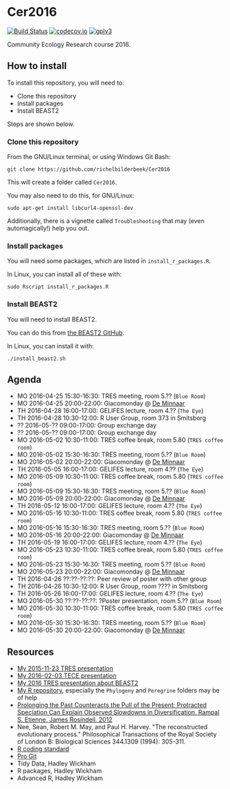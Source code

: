 # Cer2016

[![Build Status](https://travis-ci.org/richelbilderbeek/Cer2016.svg?branch=master)](https://travis-ci.org/richelbilderbeek/Cer2016)
[![codecov.io](https://codecov.io/github/richelbilderbeek/Cer2016/coverage.svg?branch=master)](https://codecov.io/github/richelbilderbeek/Cer2016?branch=master)
[![gplv3](http://www.gnu.org/graphics/gplv3-88x31.png)](http://www.gnu.org/licenses/gpl.html)

Community Ecology Research course 2016.

## How to install

To install this repository, you will need to:

 * Clone this repository
 * Install packages
 * Install BEAST2

Steps are shown below.

### Clone this repository

From the GNU/Linux terminal, or using Windows Git Bash:

```
git clone https://github.com/richelbilderbeek/Cer2016
```

This will create a folder called `Cer2016`. 

You may also need to do this, for GNU/Linux:

```
sudo apt-get install libcurl4-openssl-dev
```

Additionally, there is a vignette called `Troubleshooting` that may
(even automagically!) help you out.

### Install packages

You will need some packages, which are listed in `install_r_packages.R`.

In Linux, you can install all of these with:

```
sudo Rscript install_r_packages.R
```

### Install BEAST2

You will need to install BEAST2. 

You can do this from [the BEAST2 GitHub](https://github.com/CompEvol/beast2).

In Linux, you can install it with:

```
./install_beast2.sh
```

## Agenda

 * MO 2016-04-25 15:30-16:30: TRES meeting, room 5.?? (`Blue Room`)
 * MO 2016-04-25 20:00-22:00: Giacomonday @ [De Minnaar](www.deminnaar.nl)
 * TH 2016-04-28 16:00-17:00: GELIFES lecture, room 4.?? (`The Eye`)
 * TH 2016-04-28 10:30-12:00: R User Group, room 373 in Smitsborg
 * ?? 2016-05-?? 09:00-17:00: Group exchange day
 * ?? 2016-05-?? 09:00-17:00: Group exchange day
 * MO 2016-05-02 10:30-11:00: TRES coffee break, room 5.80 (`TRES coffee room`)
 * MO 2016-05-02 15:30-16:30: TRES meeting, room 5.?? (`Blue Room`)
 * MO 2016-05-02 20:00-22:00: Giacomonday @ [De Minnaar](www.deminnaar.nl)
 * TH 2016-05-05 16:00-17:00: GELIFES lecture, room 4.?? (`The Eye`)
 * MO 2016-05-09 10:30-11:00: TRES coffee break, room 5.80 (`TRES coffee room`)
 * MO 2016-05-09 15:30-16:30: TRES meeting, room 5.?? (`Blue Room`)
 * MO 2016-05-09 20:00-22:00: Giacomonday @ [De Minnaar](www.deminnaar.nl)
 * TH 2016-05-12 16:00-17:00: GELIFES lecture, room 4.?? (`The Eye`)
 * MO 2016-05-16 10:30-11:00: TRES coffee break, room 5.80 (`TRES coffee room`)
 * MO 2016-05-16 15:30-16:30: TRES meeting, room 5.?? (`Blue Room`)
 * MO 2016-05-16 20:00-22:00: Giacomonday @ [De Minnaar](www.deminnaar.nl)
 * TH 2016-05-19 16:00-17:00: GELIFES lecture, room 4.?? (`The Eye`)
 * MO 2016-05-23 10:30-11:00: TRES coffee break, room 5.80 (`TRES coffee room`)
 * MO 2016-05-23 15:30-16:30: TRES meeting, room 5.?? (`Blue Room`)
 * MO 2016-05-23 20:00-22:00: Giacomonday @ [De Minnaar](www.deminnaar.nl)
 * TH 2016-04-26 ??:??-??:??: Peer review of poster with other group
 * TH 2016-04-26 10:30-12:00: R User Group, room ???? in Smitsborg
 * TH 2016-05-26 16:00-17:00: GELIFES lecture, room 4.?? (`The Eye`)
 * MO 2016-05-30 ??:??-??:??: ?Poster presentation, room 5.?? (`Blue Room`)
 * MO 2016-05-30 10:30-11:00: TRES coffee break, room 5.80 (`TRES coffee room`)
 * MO 2016-05-30 15:30-16:30: TRES meeting, room 5.?? (`Blue Room`)
 * MO 2016-05-30 20:00-22:00: Giacomonday @ [De Minnaar](www.deminnaar.nl)

## Resources

 * [My 2015-11-23 TRES presentation](https://github.com/richelbilderbeek/Science/blob/master/Bilderbeek20151123TresMeeting/20151123TresMeeting.pdf)
 * [My 2016-02-03 TECE presentation](https://github.com/richelbilderbeek/Science/blob/master/Bilderbeek20160203TeceMeeting/20160203TeceMeeting.pdf)
 * [My 2016 TRES presentation about BEAST2](https://github.com/richelbilderbeek/Science/blob/master/Bilderbeek2016Beast/Bilderbeek2016Beast.pdf)
 * [My R repository](https://github.com/richelbilderbeek/R), especially the `Phylogeny` and `Peregrine` folders may be of help
 * [Prolonging the Past Counteracts the Pull of the Present: Protracted Speciation Can Explain Observed Slowdowns in Diversification. Rampal S. Etienne, James Rosindell. 2012](http://sysbio.oxfordjournals.org/content/61/2/204)
 * Nee, Sean, Robert M. May, and Paul H. Harvey. "The reconstructed evolutionary process." Philosophical Transactions of the Royal Society of London B: Biological Sciences 344.1309 (1994): 305-311.
 * [R coding standard](https://github.com/richelbilderbeek/R-CodingStandard)
 * [Pro Git](https://git-scm.com/book/en/v2)
 * Tidy Data, Hadley Wickham
 * R packages, Hadley Wickham
 * Advanced R, Hadley Wickham
